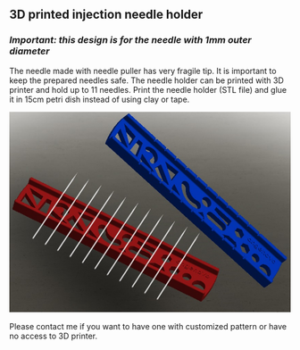 ## 3D printed injection needle holder
### *Important: this design is for the needle with 1mm outer diameter*
The needle made with needle puller has very fragile tip. It is important to keep the prepared needles safe. 
The needle holder can be printed with 3D printer and hold up to 11 needles.
Print the needle holder (STL file) and glue it in 15cm petri dish instead of using clay or tape.


<img src="https://github.com/yanwuguo/injection_needle_holder/blob/master/needle_holder_v02.jpg" width="650">


Please contact me if you want to have one with customized pattern or have no access to 3D printer. 


